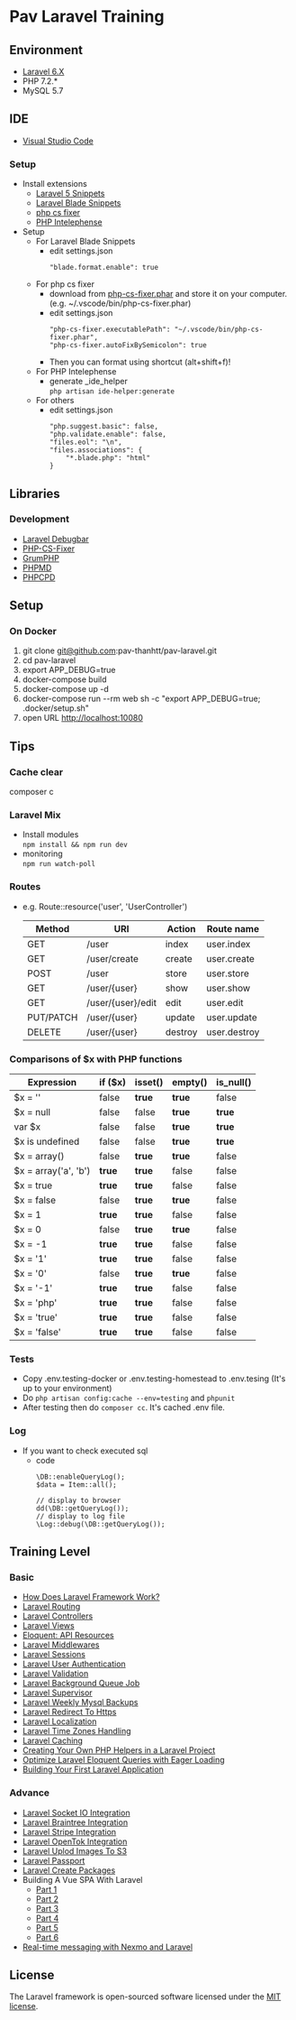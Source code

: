 # Pav Laravel Training

## Environment
- [Laravel 6.X ](https://laravel.com/docs/6.x)
- PHP 7.2.*
- MySQL 5.7

## IDE
- [Visual Studio Code](https://azure.microsoft.com/ja-jp/products/visual-studio-code/)
### Setup
- Install extensions
    - [Laravel 5 Snippets](https://marketplace.visualstudio.com/items?itemName=onecentlin.laravel5-snippets)
    - [Laravel Blade Snippets](https://marketplace.visualstudio.com/items?itemName=onecentlin.laravel-blade)
    - [php cs fixer](https://marketplace.visualstudio.com/items?itemName=junstyle.php-cs-fixer)
    - [PHP Intelephense](https://marketplace.visualstudio.com/items?itemName=bmewburn.vscode-intelephense-client)
- Setup
    - For Laravel Blade Snippets
        - edit settings.json
            ```
            "blade.format.enable": true
            ```
    - For php cs fixer
        - download from [php-cs-fixer.phar](https://cs.symfony.com/download/php-cs-fixer-v2.phar) and store it on your computer. (e.g. ~/.vscode/bin/php-cs-fixer.phar)
        - edit settings.json
            ```
            "php-cs-fixer.executablePath": "~/.vscode/bin/php-cs-fixer.phar",
            "php-cs-fixer.autoFixBySemicolon": true
            ```
        - Then you can format using shortcut (alt+shift+f)!
    - For PHP Intelephense
        - generate _ide_helper  
        `php artisan ide-helper:generate`
    - For others
        - edit settings.json
            ```
            "php.suggest.basic": false,
            "php.validate.enable": false,
            "files.eol": "\n",
            "files.associations": {
                "*.blade.php": "html"
            }
            ```

## Libraries
### Development
- [Laravel Debugbar](https://github.com/barryvdh/laravel-debugbar)
- [PHP-CS-Fixer](https://github.com/FriendsOfPHP/PHP-CS-Fixer)
- [GrumPHP](https://github.com/phpro/grumphp)
- [PHPMD](https://github.com/phpmd/phpmd)
- [PHPCPD](https://github.com/sebastianbergmann/phpcpd)

## Setup
### On Docker
1. git clone git@github.com:pav-thanhtt/pav-laravel.git
1. cd pav-laravel
1. export APP_DEBUG=true
1. docker-compose build
1. docker-compose up -d
1. docker-compose run --rm web sh -c "export APP_DEBUG=true; .docker/setup.sh"
1. open URL [http://localhost:10080](http://localhost:10080)

## Tips
### Cache clear
composer c
### Laravel Mix
- Install modules  
`npm install && npm run dev`
- monitoring  
`npm run watch-poll`
### Routes
- e.g. Route::resource('user', 'UserController')

  |Method|URI|Action|Route name|
  |---|---|---|---|
  |GET|/user|index|user.index|
  |GET|/user/create|create|user.create|
  |POST|/user|store|user.store|
  |GET|/user/{user}|show|user.show|
  |GET|/user/{user}/edit|edit|user.edit|
  |PUT/PATCH|/user/{user}|update|user.update|
  |DELETE|/user/{user}|destroy|user.destroy|
### Comparisons of $x with PHP functions
|Expression|if ($x)|isset()|empty()|is_null()|
|---|---|---|---|---|
|$x = ''|false|__true__|__true__|false|
|$x = null|false|false|__true__|__true__|
|var $x|false|false|__true__|__true__|
|$x is undefined|false|false|__true__|__true__|
|$x = array()|false|__true__|__true__|false|
|$x = array('a', 'b')|__true__|__true__|false|false|
|$x = true|__true__|__true__|false|false|
|$x = false|false|__true__|__true__|false|
|$x = 1|__true__|__true__|false|false|
|$x = 0|false|__true__|__true__|false|
|$x = -1|__true__|__true__|false|false|
|$x = '1'|__true__|__true__|false|false|
|$x = '0'|false|__true__|__true__|false|
|$x = '-1'|__true__|__true__|false|false|
|$x = 'php'|__true__|__true__|false|false|
|$x = 'true'|__true__|__true__|false|false|
|$x = 'false'|__true__|__true__|false|false|
### Tests
- Copy .env.testing-docker or .env.testing-homestead to .env.tesing (It's up to your environment)
- Do `php artisan config:cache --env=testing` and `phpunit`
- After testing then do `composer cc`. It's cached .env file.
### Log
- If you want to check executed sql
  - code
    ```
    \DB::enableQueryLog();
    $data = Item::all();

    // display to browser
    dd(\DB::getQueryLog());
    // display to log file
    \Log::debug(\DB::getQueryLog());
    ```
## Training Level
### Basic
- [How Does Laravel Framework Work?](https://learn2torials.com/a/how-laravel-works)
- [Laravel Routing](https://learn2torials.com/a/laravel-routing)
- [Laravel Controllers](https://learn2torials.com/a/laravel-controllers)
- [Laravel Views](https://learn2torials.com/a/laravel-views)
- [Eloquent: API Resources](https://learn2torials.com/a/eloquent-resources)
- [Laravel Middlewares](https://learn2torials.com/a/laravel-middleware)
- [Laravel Sessions](https://learn2torials.com/a/laravel-sessions)
- [Laravel User Authentication](https://learn2torials.com/a/laravel-authentication-based-on-roles)
- [Laravel Validation](https://learn2torials.com/a/laravel-form-validation)
- [Laravel Background Queue Job](https://learn2torials.com/a/how-to-create-background-job-in-laravel)
- [Laravel Supervisor](https://learn2torials.com/a/how-to-setup-laravel-supervisor)
- [Laravel Weekly Mysql Backups](https://learn2torials.com/a/laravel-weekly-mysql-backup)
- [Laravel Redirect To Https](https://learn2torials.com/a/laravel-redirect-all-requests-to-https)
- [Laravel Localization](https://learn2torials.com/a/laravel-localization)
- [Laravel Time Zones Handling](https://learn2torials.com/a/how-to-handle-time-zones-using-laravel)
- [Laravel Caching](https://learn2torials.com/a/laravel-caching)
- [Creating Your Own PHP Helpers in a Laravel Project](https://laravel-news.com/creating-helpers)
- [Optimize Laravel Eloquent Queries with Eager Loading](https://laravel-news.com/eloquent-eager-loading)
- [Building Your First Laravel Application](https://laravel-news.com/your-first-laravel-application)
### Advance
- [Laravel Socket IO Integration](https://learn2torials.com/a/setup-socket-io-with-laravel)
- [Laravel Braintree Integration](https://learn2torials.com/a/integrate-braintree-using-laravel)
- [Laravel Stripe Integration](https://learn2torials.com/a/integrate-stripe-with-laravel)
- [Laravel OpenTok Integration](https://learn2torials.com/a/how-to-setup-opentok-api-with-laravel)
- [Laravel Uplod Images To S3](https://learn2torials.com/a/laravel-uplod-images-to-s3-bucket)
- [Laravel Passport](https://learn2torials.com/a/how-to-install-laravel-passport)
- [Laravel Create Packages](https://learn2torials.com/a/how-to-create-laravel-package)
- Building A Vue SPA With Laravel
  - [Part 1](https://laravel-news.com/using-vue-router-laravel)
  - [Part 2](https://laravel-news.com/building-vue-spa-laravel-part-2)
  - [Part 3](https://laravel-news.com/building-vue-spa-laravel-part-3)
  - [Part 4](https://laravel-news.com/building-vue-spa-laravel-part-4)
  - [Part 5](https://laravel-news.com/building-a-vue-spa-with-laravel-part-5)
  - [Part 6](https://laravel-news.com/building-a-vue-spa-with-laravel-part-6)
- [Real-time messaging with Nexmo and Laravel](https://laravel-news.com/real-time-messaging-nexmo-laravel)

## License
The Laravel framework is open-sourced software licensed under the [MIT license](https://opensource.org/licenses/MIT).

